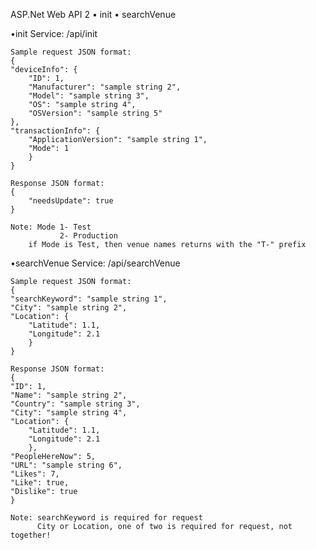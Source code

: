 ASP.Net Web API 2
    • init
    • searchVenue
    
•init Service:
    /api/init
    
    Sample request JSON format:
    {
    "deviceInfo": {
        "ID": 1,
        "Manufacturer": "sample string 2",
        "Model": "sample string 3",
        "OS": "sample string 4",
        "OSVersion": "sample string 5"
    },
    "transactionInfo": {
        "ApplicationVersion": "sample string 1",
        "Mode": 1
        }
    }
    
    Response JSON format:
    {
        "needsUpdate": true
    }
    
    Note: Mode 1- Test
               2- Production
        if Mode is Test, then venue names returns with the "T-" prefix
        
    
•searchVenue Service:
    /api/searchVenue
    
    Sample request JSON format:
    {
    "searchKeyword": "sample string 1",
    "City": "sample string 2",
    "Location": {
        "Latitude": 1.1,
        "Longitude": 2.1
        }
    }
    
    Response JSON format:
    {
    "ID": 1,
    "Name": "sample string 2",
    "Country": "sample string 3",
    "City": "sample string 4",
    "Location": {
        "Latitude": 1.1,
        "Longitude": 2.1
        },
    "PeopleHereNow": 5,
    "URL": "sample string 6",
    "Likes": 7,
    "Like": true,
    "Dislike": true
    }
    
    Note: searchKeyword is required for request
          City or Location, one of two is required for request, not together!
